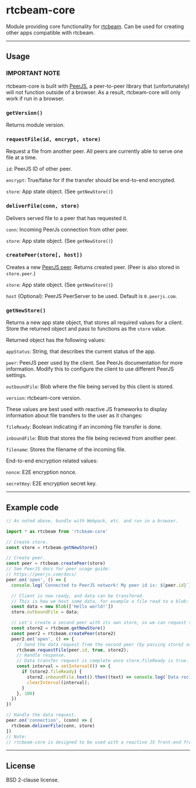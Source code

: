 # rtcbeam-core
Module providing core functionality for [rtcbeam](https://github.com/K1GOL/rtcbeam). Can be used for creating other apps compatible with rtcbeam.

---

## Usage

### **IMPORTANT NOTE**

rtcbeam-core is built with [PeerJS](https://peerjs.com/), a peer-to-peer library that (unfortunately) will not function outside of a browser. As a result, rtcbeam-core will only work if run in a browser.

### `getVersion()`

Returns module version.

### `requestFile(id, encrypt, store)`

Request a file from another peer. All peers are currently able to serve one file at a time.

`id`: PeerJS ID of other peer.

`encrypt`: True/false for if the transfer should be end-to-end encrypted.

`store`: App state object. (See `getNewStore()`)

### `deliverFile(conn, store)`

Delivers served file to a peer that has requested it.

`conn`: Incoming PeerJs connection from other peer.

`store`: App state object. (See `getNewStore()`)

### `createPeer(store[, host])`

Creates a new [PeerJS peer](https://peerjs.com/docs/). Returns created peer. (Peer is also stored in `store.peer`.)

`store`: App state object. (See `getNewStore()`)

`host` (Optional): PeerJS PeerServer to be used. Default is `0.peerjs.com`.

### `getNewStore()`

Returns a new app state object, that stores all required values for a client. Store the returned object and pass to functions as the `store` value.

Returned object has the following values:

`appStatus`: String, that describes the current status of the app.

`peer`: PeerJS peer used by the client. See PeerJs documentation for more information. Modify this to configure the client to use different PeerJS settings.

`outboundFile`: Blob where the file being served by this client is stored.

`version`: rtcbeam-core version.

These values are best used with reactive JS frameworks to display information about file transfers to the user as it changes:

`fileReady`: Boolean indicating if an incoming file transfer is done.

`inboundFile`: Blob that stores the file being recieved from another peer.

`filename`: Stores the filename of the incoming file.

End-to-end encryption related values:

`nonce`: E2E encryption nonce.

`secretKey`: E2E encryption secret key.

---

## Example code

```javascript
// As noted above, bundle with Webpack, etc. and run in a browser.

import * as rtcbeam from 'rtcbeam-core'

// Create store.
const store = rtcbeam.getNewStore()

// Create peer.
const peer = rtcbeam.createPeer(store)
// See PeerJS docs for peer usage guide:
// https://peerjs.com/docs/
peer.on('open', () => {
  console.log(`Connected to PeerJS network! My peer id is: ${peer.id}`)

  // Client is now ready, and data can be transfered.
  // This is how we host some data, for example a file read to a blob: Write it to store.outboundFile.
  const data = new Blob(['Hello world!'])
  store.outboundFile = data;

  // Let's create a second peer with its own store, so we can request the data we just served from ourselves.
  const store2 = rtcbeam.getNewStore()
  const peer2 = rtcbeam.createPeer(store2)
  peer2.on('open', () => {
    // Send the data request from the second peer (by passing store2 as the store) to the first peer (by passing peer.id as the id).
    rtcbeam.requestFile(peer.id, true, store2);
    // Handle response.
    // Data transfer request is complete once store.fileReady is true.
    const interval = setInterval(() => {
      if (store2.fileReady) {
        store2.inboundFile.text().then((text) => console.log(`Data recieved: ${text}`))
        clearInterval(interval);
      }
    }, 100)
  })
})

// Handle the data request.
peer.on('connection', (conn) => {
  rtcbeam.deliverFile(conn, store)
})
// Note:
// rtcbeam-core is designed to be used with a reactive JS front-end framework that will react to the value changing. This will probably change in the future. Unfortunately right now using rtcbeam-core might require a decent amount of mental gymnastics.
```

---

## License
BSD 2-clause license.
